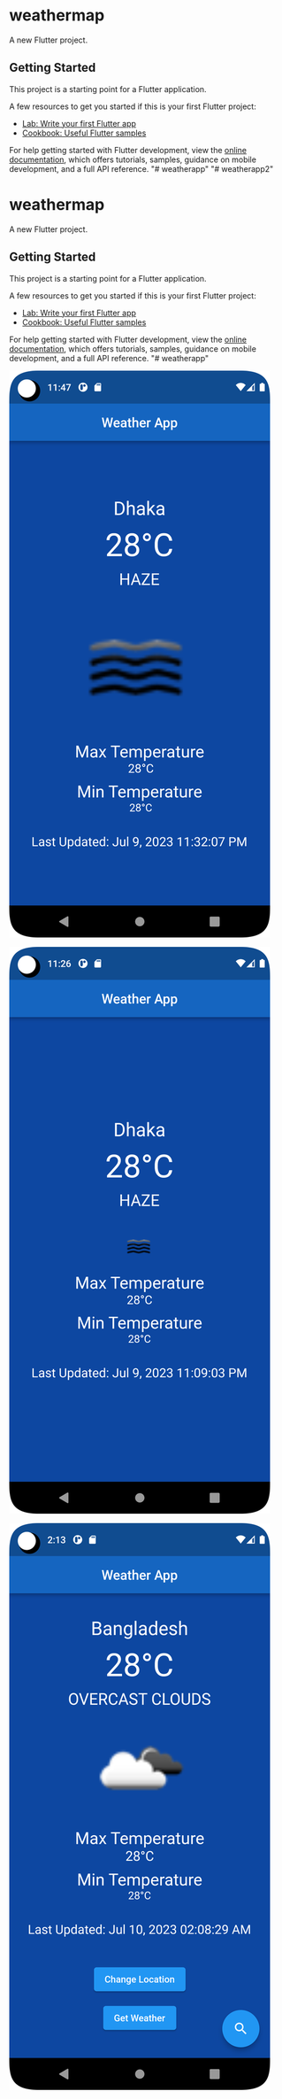 # weathermap

A new Flutter project.

## Getting Started

This project is a starting point for a Flutter application.

A few resources to get you started if this is your first Flutter project:

- [Lab: Write your first Flutter app](https://docs.flutter.dev/get-started/codelab)
- [Cookbook: Useful Flutter samples](https://docs.flutter.dev/cookbook)

For help getting started with Flutter development, view the
[online documentation](https://docs.flutter.dev/), which offers tutorials,
samples, guidance on mobile development, and a full API reference.
"# weatherapp" 
"# weatherapp2" 


# weathermap

A new Flutter project.

## Getting Started

This project is a starting point for a Flutter application.

A few resources to get you started if this is your first Flutter project:

- [Lab: Write your first Flutter app](https://docs.flutter.dev/get-started/codelab)
- [Cookbook: Useful Flutter samples](https://docs.flutter.dev/cookbook)

For help getting started with Flutter development, view the
[online documentation](https://docs.flutter.dev/), which offers tutorials,
samples, guidance on mobile development, and a full API reference.
"# weatherapp" 








![Alt Text](https://github.com/Eternal-Monarch/weatherapp2/blob/main/Screenshot_20230709_234740.png)


![Alt Text](https://github.com/Eternal-Monarch/weatherapp2/blob/main/Screenshot_20230709_232625.png)

![Alt Text](https://github.com/Eternal-Monarch/weatherapp2/blob/main/Screenshot_20230710_021339.png)

















